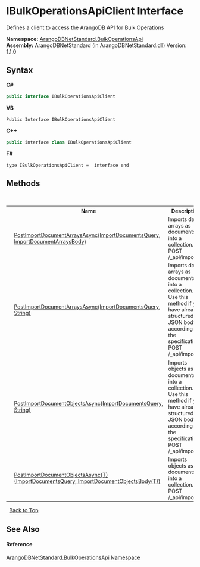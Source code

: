 # IBulkOperationsApiClient Interface
 

Defines a client to access the ArangoDB API for Bulk Operations

**Namespace:**&nbsp;<a href="58ea8fb7-f486-616b-9ed4-6982224f5f8d">ArangoDBNetStandard.BulkOperationsApi</a><br />**Assembly:**&nbsp;ArangoDBNetStandard (in ArangoDBNetStandard.dll) Version: 1.1.0

## Syntax

**C#**<br />
``` C#
public interface IBulkOperationsApiClient
```

**VB**<br />
``` VB
Public Interface IBulkOperationsApiClient
```

**C++**<br />
``` C++
public interface class IBulkOperationsApiClient
```

**F#**<br />
``` F#
type IBulkOperationsApiClient =  interface end
```


## Methods
&nbsp;<table><tr><th></th><th>Name</th><th>Description</th></tr><tr><td>![Public method](media/pubmethod.gif "Public method")</td><td><a href="fead645f-8ea2-82aa-829d-2fb8da791898">PostImportDocumentArraysAsync(ImportDocumentsQuery, ImportDocumentArraysBody)</a></td><td>
Imports data arrays as documents into a collection. POST /_api/import</td></tr><tr><td>![Public method](media/pubmethod.gif "Public method")</td><td><a href="b95c5bfe-c017-aac5-505c-1babb3045067">PostImportDocumentArraysAsync(ImportDocumentsQuery, String)</a></td><td>
Imports data arrays as documents into a collection. Use this method if you have already structured the JSON body according to the specifications. POST /_api/import</td></tr><tr><td>![Public method](media/pubmethod.gif "Public method")</td><td><a href="77288d10-8e60-e5df-3e96-231b9f3ba4a6">PostImportDocumentObjectsAsync(ImportDocumentsQuery, String)</a></td><td>
Imports objects as documents into a collection. Use this method if you have already structured the JSON body according to the specifications. POST /_api/import</td></tr><tr><td>![Public method](media/pubmethod.gif "Public method")</td><td><a href="f93f653b-4373-5e2f-fd02-9f36f0b32308">PostImportDocumentObjectsAsync(T)(ImportDocumentsQuery, ImportDocumentObjectsBody(T))</a></td><td>
Imports objects as documents into a collection. POST /_api/import</td></tr></table>&nbsp;
<a href="#ibulkoperationsapiclient-interface">Back to Top</a>

## See Also


#### Reference
<a href="58ea8fb7-f486-616b-9ed4-6982224f5f8d">ArangoDBNetStandard.BulkOperationsApi Namespace</a><br />